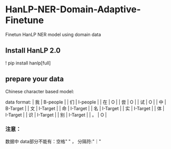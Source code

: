 # HanLP-NER-Domain-Adaptive-Finetune
Finetun HanLP NER model using domain data

## Install HanLP 2.0
! pip install hanlp[full]

## prepare your data
Chinese character based model:

data format:
| 我 | B-people |
| 们 | I-people |
| 在 | O |
| 尝 | O |
| 试 | O |
| 中 | B-Target |
| 文 | I-Target |
| 命 | I-Target |
| 名 | I-Target |
| 实 | I-Target |
| 体 | I-Target |
| 识 | I-Target |
| 别 | I-Target |
| 。 | O |



### 注意：
数据中 data部分不能有：空格" " ， 分隔符:"｜"
